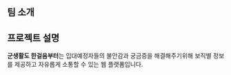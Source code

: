 ## 팀 소개  
## 프로젝트 설명  
<p><b>군생활도 한걸음부터</b>는 입대예정자들의 불안감과 궁금증을 해결해주기위해 보직별 정보를 제공하고 자유롭게 소통할 수 있는 웹 플랫폼입니다.</p>
